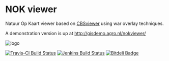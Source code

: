 NOK viewer
=========

Natuur Op Kaart viewer based on [CBSviewer](https://github.com/MinELenI/CBSviewer) using war overlay techniques.

A demonstration version is up at http://gisdemo.agro.nl/nokviewer/

![logo](http://staff.washington.edu/tft/a11ylogo/images/a11ylogo150.png)

[![Travis-CI Build Status](https://travis-ci.org/MinELenI/NOKviewer.png?branch=master)](https://travis-ci.org/MinELenI/NOKviewer)
[![Jenkins Build Status](http://gisdemo.agro.nl/jenkins/job/NOKviewer/badge/icon)](http://gisdemo.agro.nl/jenkins/job/NOKviewer/)
[![Bitdeli Badge](https://d2weczhvl823v0.cloudfront.net/MinELenI/nokviewer/trend.png)](https://bitdeli.com/free "Bitdeli Badge")

